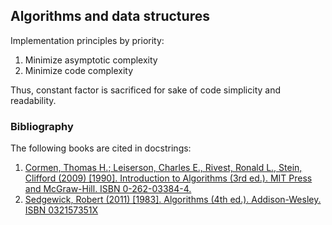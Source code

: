 Algorithms and data structures
------------------------------

Implementation principles by priority:

1. Minimize asymptotic complexity
2. Minimize code complexity

Thus, constant factor is sacrificed for sake of code simplicity and readability.

### Bibliography
The following books are cited in docstrings:

1. [Cormen, Thomas H.; Leiserson, Charles E., Rivest, Ronald L., Stein, Clifford (2009) [1990]. Introduction to Algorithms (3rd ed.). MIT Press and McGraw-Hill. ISBN 0-262-03384-4.](http://books.google.com/books?id=VK9hPgAACAAJ)
2. [Sedgewick, Robert (2011) [1983]. Algorithms (4th ed.). Addison-Wesley. ISBN 032157351X](http://books.google.com/books/about/Algorithms.html?id=idUdqdDXqnAC)
